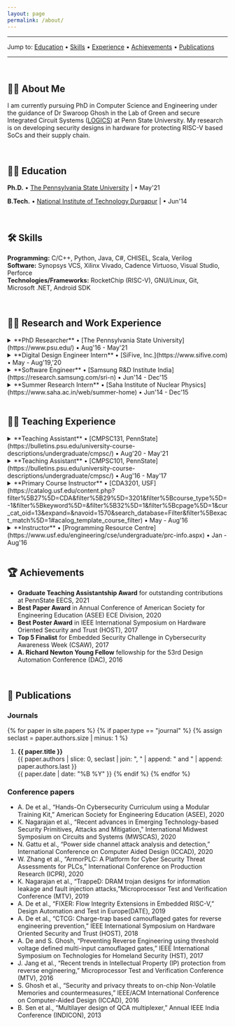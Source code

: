 ```yaml
---
layout: page
permalink: /about/
---
```


---

Jump to: [Education](#education) • [Skills](#skills) • [Experience](#work-experience) • [Achievements](#achievements) • [Publications](#publications)

---

<br>

## <a id="about-me">🙋‍♂️ About Me</a>
I am currently pursuing PhD in Computer Science and Engineering under the guidance of Dr Swaroop Ghosh in the Lab of Green and secure Integrated Circuit Systems ([LOGICS](https://personal.psu.edu/szg212)) at Penn State University. My research is on developing security designs in hardware for protecting RISC-V based SoCs and their supply chain.

<br>


## <a id="education">👨‍🎓 Education</a>

**Ph.D.** • [The Pennsylvania State University](https://www.psu.edu/) | • May'21

**B.Tech.** • [National Institute of Technology Durgapur](https://nitdgp.ac.in) | • Jun'14

<br>


## <a id="skills">🛠️ Skills</a>

**Programming:** C/C++, Python, Java, C#, CHISEL, Scala, Verilog <br>
**Software:** Synopsys VCS, Xilinx Vivado, Cadence Virtuoso, Visual Studio, Perforce <br>
**Technologies/Frameworks:** RocketChip (RISC-V), GNU/Linux, Git, Microsoft .NET, Android SDK

<br>


## <a id="work-experience">👨‍💼 Research and Work Experience</a>


<details>
    <summary markdown="span">**PhD Researcher** • [The Pennsylvania State University](https://www.psu.edu/) • Aug'16 - May'21</summary>
    <ul>
        <li>
            <strong>Security Extensions for RISC-V:</strong> Developed a RISC-V hardware accelerator platform for protection against
            common memory corruption vulnerabilities, such as, buffer overflows using hardware shadow stacks, PUF-based
            randomized canaries, and hardware bounds checking.
        </li>
        <li>
            <strong>Data Leakage Exploits using Hardware Trojans:</strong> Developed a hardware Trojan based system exploit that can
            leak data from a process’s address space and perform privilege escalation.
        </li>
        <li>
            <strong>Camouflaged Gates for Reverse Engineering Prevention:</strong> Developed a multi-input multi-function
            camouflaged gate based on threshold voltage logic to prevent reverse engineering of circuits. Developed a
            charge-trap and NV-FeFET based camouflaged gate to thwart RE attacks involving untrusted foundries.
        </li>
    </ul>
</details>

<details>
    <summary markdown="span">**Digital Design Engineer Intern** • [SiFive, Inc.](https://www.sifive.com) • May - Aug'19,'20</summary>
    <ul>
        <li>
            <strong>Unified Overlay API:</strong> Prototyped a new unified API for overlay placement for peripheral CHISEL devices to
            facilitate faster and easier overlay instantiations for both FPGA and ASIC platforms.
        </li>
        <li>
            <strong>SiFive Address Guard Extension Module:</strong> Designed security architectures for policy-based memory protection
            in SiFive Core IPs. Implemented security module RTL using CHISEL and created system test code in C for design sanity checks.
        </li>
    </ul>
</details>

<details>
    <summary markdown="span">**Software Engineer** • [Samsung R&D Institute India](https://research.samsung.com/sri-n) • Jun'14 - Dec'15</summary>
    <ul>
        <li>
            <strong>Samsung Knox:</strong> Worked on development and commercialization of Samsung Knox, an enterprise mobile
            security solution by Samsung. Refined Knox application experience during OS upgrades for mobile devices.
            Performed automated upstream sanity checks of Knox containers.
        </li>
    </ul>
</details>

<details>
    <summary markdown="span">**Summer Research Intern** • [Saha Institute of Nuclear Physics](https://www.saha.ac.in/web/summer-home) • Jun'14 - Dec'15</summary>
    <ul>
        <li>
            <strong>Automated Rough Set Clustering:</strong> Implemented an automated unsupervised rough-set clustering
            methodology for pattern recognition. [Supervisor: <a href="https://www.saha.ac.in/cs/gautam.garai/">Dr. Gautam Garai</a>, Scientist ‘G’, Comp. Sc. Div., SINP]
        </li>
    </ul>
</details>

<br>


## <a id="teaching-experience">👨‍🏫 Teaching Experience</a>

<details>
    <summary markdown="span">**Teaching Assistant** • [CMPSC131, PennState](https://bulletins.psu.edu/university-course-descriptions/undergraduate/cmpsc/) • Aug'20 - May'21</summary>
    <ul>
        <li>
            Assisted a class of over 600 students during weekly programming labs, recitations, and office hours.
        </li>
        <li>
            Set up dev environment and assignment submission infrastructure with version control to aid students.
        </li>
        <li>
            Set up and assisted in various course logistics including setting up Microsoft Teams classroom to facilitate
            classroom discussions during remote learning
        </li>
    </ul>
</details>

<details>
    <summary markdown="span">**Teaching Assistant** • [CMPSC101, PennState](https://bulletins.psu.edu/university-course-descriptions/undergraduate/cmpsc/) • Aug'16 - May'17</summary>
    <ul>
        <li>
            Assisted a class of 200 students during weekly programming labs, recitations, and office hours.
        </li>
        <li>
            Taught python concepts during programming labs.
        </li>
        <li>
            Prepared and graded assignments and exams.
        </li>
    </ul>
</details>

<details>
    <summary markdown="span">**Primary Course Instructor** • [CDA3201, USF](https://catalog.usf.edu/content.php?filter%5B27%5D=CDA&filter%5B29%5D=3201&filter%5Bcourse_type%5D=-1&filter%5Bkeyword%5D=&filter%5B32%5D=1&filter%5Bcpage%5D=1&cur_cat_oid=13&expand=&navoid=1570&search_database=Filter&filter%5Bexact_match%5D=1#acalog_template_course_filter) • May - Aug'16</summary>
    <ul>
        <li>Taught a class of 50 students.</li>
        <li>Prepared course outline, lecture materials and assignments.</li>
    </ul>
</details>

<details>
    <summary markdown="span">**Instructor** • [Programming Resource Centre](https://www.usf.edu/engineering/cse/undergraduate/prc-info.aspx) • Jan - Aug'16</summary>
    <ul>
        <li>TAssisted students from various disciplines with programming concepts.</li>
    </ul>
</details>

<br>


## <a id="achievements">🏆 Achievements</a>

* **Graduate Teaching Assistantship Award** for outstanding contributions at PennState EECS, 2021
* **Best Paper Award** in Annual Conference of American Society for Engineering Education (ASEE) ECE Division, 2020
* **Best Poster Award** in IEEE International Symposium on Hardware Oriented Security and Trust (HOST), 2017
* **Top 5 Finalist** for Embedded Security Challenge in Cybersecurity Awareness Week (CSAW), 2017
* **A. Richard Newton Young Fellow** fellowship for the 53rd Design Automation Conference (DAC), 2016

<br>




## <a id="publications">📜 Publications</a>

### Journals


{% for paper in site.papers %}
{% if paper.type == "journal" %}
{% assign seclast = paper.authors.size | minus: 1 %}
1. **{{ paper.title }}**<br>
    {{ paper.authors | slice: 0, seclast | join: ", " | append: " and " | append: paper.authors.last }}<br>
    {{ paper.date | date: "%B %Y" }}
{% endif %}
{% endfor %}

### Conference papers
* A. De et al., “Hands-On Cybersecurity Curriculum using a Modular Training Kit,” American Society for Engineering Education (ASEE), 2020
* K. Nagarajan et al., “Recent advances in Emerging Technology-based Security Primitives, Attacks and Mitigation,” International Midwest Symposium on Circuits and Systems (MWSCAS), 2020
* N. Gattu et al., “Power side channel attack analysis and detection,” International Conference on Computer Aided Design (ICCAD), 2020
* W. Zhang et al., “ArmorPLC: A Platform for Cyber Security Threat Assessments for PLCs,” International Conference on Production Research (ICPR), 2020
* K. Nagarajan et al., “TrappeD: DRAM trojan designs for information leakage and fault injection attacks,”Microprocessor Test and Verification Conference (MTV), 2019
* A. De et al., “FIXER: Flow Integrity Extensions in Embedded RISC-V,” Design Automation and Test in Europe(DATE), 2019
* A. De et al., “CTCG: Charge-trap based camouflaged gates for reverse engineering prevention,” IEEE International Symposium on Hardware Oriented Security and Trust (HOST), 2018
* A. De and S. Ghosh, “Preventing Reverse Engineering using threshold voltage defined multi-input camouflaged gates,” IEEE International Symposium on Technologies for Homeland Security (HST), 2017
* J. Jang et al., “Recent trends in Intellectual Property (IP) protection from reverse engineering,” Microprocessor Test and Verification Conference (MTV), 2016
* S. Ghosh et al., “Security and privacy threats to on-chip Non-Volatile Memories and countermeasures,” IEEE/ACM International Conference on Computer-Aided Design (ICCAD), 2016
* B. Sen et al., “Multilayer design of QCA multiplexer,” Annual IEEE India Conference (INDICON), 2013
